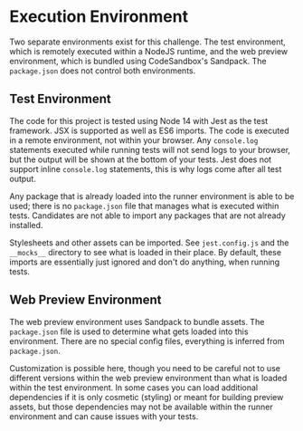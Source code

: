 # Execution Environment

Two separate environments exist for this challenge. The test environment, which is remotely executed within a NodeJS runtime, and the web preview environment, which is bundled using CodeSandbox's Sandpack. The `package.json` does not control both environments.

## Test Environment

The code for this project is tested using Node 14 with Jest as the test framework. JSX is supported as well as ES6 imports. The code is executed in a remote environment, not within your browser. Any `console.log` statements executed while running tests will not send logs to your browser, but the output will be shown at the bottom of your tests. Jest does not support inline `console.log` statements, this is why logs come after all test output.

Any package that is already loaded into the runner environment is able to be used; there is no `package.json` file that manages what is executed within tests. Candidates are not able to import any packages that are not already installed.

Stylesheets and other assets can be imported. See `jest.config.js` and the `__mocks__` directory to see what is loaded in their place. By default, these imports are essentially just ignored and don't do anything, when running tests.

## Web Preview Environment

The web preview environment uses Sandpack to bundle assets. The `package.json` file is used to determine what gets loaded into this environment. There are no special config files, everything is inferred from `package.json`.

Customization is possible here, though you need to be careful not to use different versions within the web preview environment than what is loaded within the test environment. In some cases you can load additional dependencies if it is only cosmetic (styling) or meant for building preview assets, but those dependencies may not be available within the runner environment and can cause issues with your tests.
